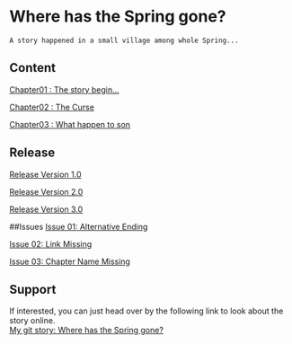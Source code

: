 # Where has the Spring gone?
    A story happened in a small village among whole Spring...
    
## Content
 
[Chapter01 : The story begin...](chapter01.md)

[Chapter02 : The Curse](chapter02.md)

[Chapter03 : What happen to son](chapter03.md)
## Release

[Release Version 1.0](https://github.com/WanyitYong/github-story-2019/releases/tag/v1.0)

[Release Version 2.0](https://github.com/WanyitYong/github-story-2019/releases/tag/v2.0)

[Release Version 3.0](https://github.com/WanyitYong/github-story-2019/releases/tag/v3.0)

##Issues
[Issue 01: Alternative Ending](https://github.com/WanyitYong/github-story-2019/issues/1)

[Issue 02: Link Missing](https://github.com/WanyitYong/github-story-2019/issues/2)

[Issue 03: Chapter Name Missing](https://github.com/WanyitYong/github-story-2019/issues/3)
## Support
If interested, you can just head over by the following link to look about the story online.<br />
    [My git story: Where has the Spring gone?](https://WanyitYong.github.io/github-story-2019)
